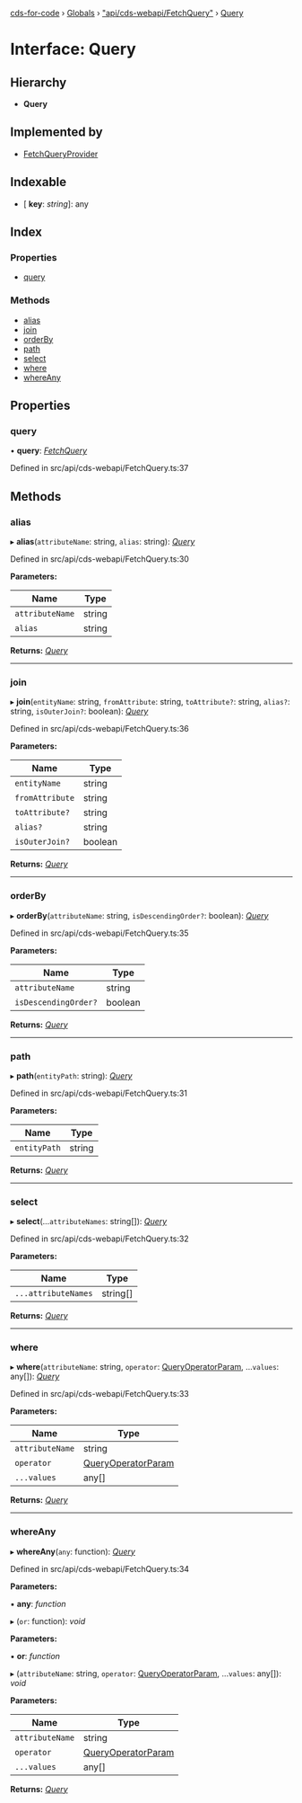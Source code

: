 [cds-for-code](../README.md) › [Globals](../globals.md) › ["api/cds-webapi/FetchQuery"](../modules/_api_cds_webapi_fetchquery_.md) › [Query](_api_cds_webapi_fetchquery_.query.md)

# Interface: Query

## Hierarchy

* **Query**

## Implemented by

* [FetchQueryProvider](../classes/_api_cds_webapi_fetchquery_.fetchqueryprovider.md)

## Indexable

* \[ **key**: *string*\]: any

## Index

### Properties

* [query](_api_cds_webapi_fetchquery_.query.md#query)

### Methods

* [alias](_api_cds_webapi_fetchquery_.query.md#alias)
* [join](_api_cds_webapi_fetchquery_.query.md#join)
* [orderBy](_api_cds_webapi_fetchquery_.query.md#orderby)
* [path](_api_cds_webapi_fetchquery_.query.md#path)
* [select](_api_cds_webapi_fetchquery_.query.md#select)
* [where](_api_cds_webapi_fetchquery_.query.md#where)
* [whereAny](_api_cds_webapi_fetchquery_.query.md#whereany)

## Properties

###  query

• **query**: *[FetchQuery](_api_cds_webapi_fetchquery_.fetchquery.md)*

Defined in src/api/cds-webapi/FetchQuery.ts:37

## Methods

###  alias

▸ **alias**(`attributeName`: string, `alias`: string): *[Query](_api_cds_webapi_fetchquery_.query.md)*

Defined in src/api/cds-webapi/FetchQuery.ts:30

**Parameters:**

Name | Type |
------ | ------ |
`attributeName` | string |
`alias` | string |

**Returns:** *[Query](_api_cds_webapi_fetchquery_.query.md)*

___

###  join

▸ **join**(`entityName`: string, `fromAttribute`: string, `toAttribute?`: string, `alias?`: string, `isOuterJoin?`: boolean): *[Query](_api_cds_webapi_fetchquery_.query.md)*

Defined in src/api/cds-webapi/FetchQuery.ts:36

**Parameters:**

Name | Type |
------ | ------ |
`entityName` | string |
`fromAttribute` | string |
`toAttribute?` | string |
`alias?` | string |
`isOuterJoin?` | boolean |

**Returns:** *[Query](_api_cds_webapi_fetchquery_.query.md)*

___

###  orderBy

▸ **orderBy**(`attributeName`: string, `isDescendingOrder?`: boolean): *[Query](_api_cds_webapi_fetchquery_.query.md)*

Defined in src/api/cds-webapi/FetchQuery.ts:35

**Parameters:**

Name | Type |
------ | ------ |
`attributeName` | string |
`isDescendingOrder?` | boolean |

**Returns:** *[Query](_api_cds_webapi_fetchquery_.query.md)*

___

###  path

▸ **path**(`entityPath`: string): *[Query](_api_cds_webapi_fetchquery_.query.md)*

Defined in src/api/cds-webapi/FetchQuery.ts:31

**Parameters:**

Name | Type |
------ | ------ |
`entityPath` | string |

**Returns:** *[Query](_api_cds_webapi_fetchquery_.query.md)*

___

###  select

▸ **select**(...`attributeNames`: string[]): *[Query](_api_cds_webapi_fetchquery_.query.md)*

Defined in src/api/cds-webapi/FetchQuery.ts:32

**Parameters:**

Name | Type |
------ | ------ |
`...attributeNames` | string[] |

**Returns:** *[Query](_api_cds_webapi_fetchquery_.query.md)*

___

###  where

▸ **where**(`attributeName`: string, `operator`: [QueryOperatorParam](../modules/_api_cds_webapi_fetchquery_.md#queryoperatorparam), ...`values`: any[]): *[Query](_api_cds_webapi_fetchquery_.query.md)*

Defined in src/api/cds-webapi/FetchQuery.ts:33

**Parameters:**

Name | Type |
------ | ------ |
`attributeName` | string |
`operator` | [QueryOperatorParam](../modules/_api_cds_webapi_fetchquery_.md#queryoperatorparam) |
`...values` | any[] |

**Returns:** *[Query](_api_cds_webapi_fetchquery_.query.md)*

___

###  whereAny

▸ **whereAny**(`any`: function): *[Query](_api_cds_webapi_fetchquery_.query.md)*

Defined in src/api/cds-webapi/FetchQuery.ts:34

**Parameters:**

▪ **any**: *function*

▸ (`or`: function): *void*

**Parameters:**

▪ **or**: *function*

▸ (`attributeName`: string, `operator`: [QueryOperatorParam](../modules/_api_cds_webapi_fetchquery_.md#queryoperatorparam), ...`values`: any[]): *void*

**Parameters:**

Name | Type |
------ | ------ |
`attributeName` | string |
`operator` | [QueryOperatorParam](../modules/_api_cds_webapi_fetchquery_.md#queryoperatorparam) |
`...values` | any[] |

**Returns:** *[Query](_api_cds_webapi_fetchquery_.query.md)*

